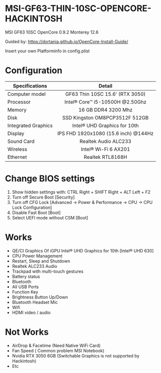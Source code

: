 # MSI-GF63-THIN-10SC-OPENCORE-HACKINTOSH

MSI GF63 10SC OpenCore 0.9.2 Monterey 12.6

Guided by: https://dortania.github.io/OpenCore-Install-Guide/

Insert your own Platforminfo in config.plist

# Configuration


| Specifications      | Detail        |
| ------------- |:-------------:|
| Computer model    | GF63 Thin 10SC 15.6' (RTX 3050) |
| Processor      |  Intel® Core™ i5-10500H @2.50Ghz      |
| Memory | 16 GB DDR4 3200 Mhz     |
|    Disk   |    SSD Kingston OM8PCP3512F 512GB     |
| Integrated Graphics | Intel® UHD Graphics for 10th |
| Display  | IPS FHD 1920x1080 (15.6 inch) @144Hz |
| Sound Card     | Realtek Audio ALC233   |
| Wireless | Intel® Wi-Fi 6 AX201      |
| Ethernet | Realtek RTL8168H     |



# Change BIOS settings

1. Show hidden settings with: CTRL Right + SHIFT Right + ALT Left + F2
2. Turn off Secure Boot [Security]
3. Turn off CFG Lock [Advanced -> Power & Performance -> CPU -> CPU Lock Configuration]
4. Disable Fast Boot [Boot]
5. Select UEFI mode without CSM [Boot]

# Works


+ QE/CI Graphics Of iGPU Intel® UHD Graphics for 10th [Intel® UHD 630]
+ CPU Power Management
+ Restart, Sleep and Shutdown
+ Realtek ALC233 Audio
+ Trackpad with multi-touch gestures
+ Battery status
+ Bluetooth
+ All USB Ports
+ Function Key
+ Brightness Button Up/Down
+ Bluetooth Headset Mic
+ Wifi
+ HDMI video / audio


# Not Works

+ AirDrop & Facetime (Need Native WiFi Card)
+ Fan Speed ( Common problem MSI Notebook)
+ Nvidia RTX 3050 6GB (Switchable Graphics is not supported by Hackintosh)
+ Etc
